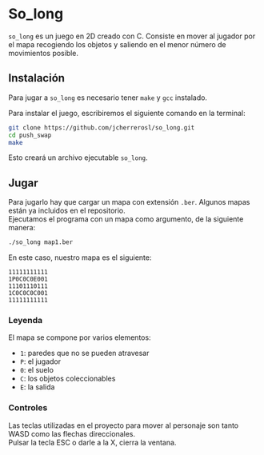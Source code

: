 # So_long

`so_long` es un juego en 2D creado con C. Consiste en mover al jugador por el mapa recogiendo los objetos y saliendo en el menor número de movimientos posible.   

## Instalación

Para jugar a `so_long` es necesario tener `make` y `gcc` instalado.   

Para instalar el juego, escribiremos el siguiente comando en la terminal: 
```bash
git clone https://github.com/jcherrerosl/so_long.git
cd push_swap
make
```
Esto creará un archivo ejecutable `so_long`.    

## Jugar 

Para jugarlo hay que cargar un mapa con extensión `.ber`. Algunos mapas están ya incluidos en el repositorio.   
Ejecutamos el programa con un mapa como argumento, de la siguiente manera:   
```bash
./so_long map1.ber
```
En este caso, nuestro mapa es el siguiente:  
```
11111111111
1P0C0C0E001
11101110111
1C0C0C0C001
11111111111
```
### Leyenda

El mapa se compone por varios elementos:   
- `1`: paredes que no se pueden atravesar
- `P`: el jugador
- `0`: el suelo
- `C`: los objetos coleccionables
- `E`: la salida

### Controles

Las teclas utilizadas en el proyecto para mover al personaje son tanto WASD como las flechas direccionales.   
Pulsar la tecla ESC o darle a la X, cierra la ventana. 

